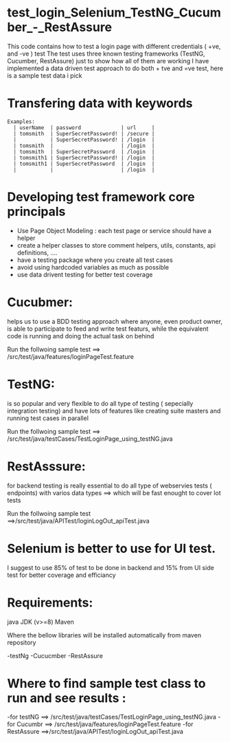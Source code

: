 # test_login_Selenium_TestNG_Cucumber_-_RestAssure 

This code contains how to test a login page with different credentials ( +ve, and -ve ) test
The test uses three known testing frameworks (TestNG, Cucumber, RestAssure) just to show how all of them are working 
I have implemented a data driven test approach to do both + tve and =ve test, here is a sample test data i pick 

 # Transfering data with keywords 
    Examples: 
      | userName  | password             | url     |
      | tomsmith  | SuperSecretPassword! | /secure |
      |           | SuperSecretPassword! | /login  |
      | tomsmith  |                      | /login  |
      | tomsmith  | SuperSecretPassword  | /login  |
      | tomsmith1 | SuperSecretPassword! | /login  |
      | tomsmith1 | SuperSecretPassword  | /login  |
      |           |                      | /login  |
      
 # Developing test framework core principals 
 - Use Page Object Modeling : each test page or service should have a helper 
 - create a helper classes to store comment helpers, utils, constants, api definitions, ....
 - have a testing package where you create all test cases 
 - avoid using hardcoded variables as much as possible
 - use data drivent testing for better test coverage 
 
 # Cucubmer:
 helps us to use a BDD testing approach where anyone, even product owner, is able to participate to feed and write test featurs, while the equivalent code is running and doing the actual task on behind 
 
 Run the follwoing sample test ==> /src/test/java/features/loginPageTest.feature

# TestNG:
 is so popular and very flexible to do all type of testing ( sepecially integration testing) and have lots of features like creating suite masters and running test cases in parallel 

Run the follwoing sample test ==> /src/test/java/testCases/TestLoginPage_using_testNG.java

 
 # RestAsssure:
 for backend testing is really essential to do all type of webservies tests ( endpoints) with varios data types ==> which will be fast enought to cover lot tests 

Run the follwoing sample test ==>/src/test/java/APITest/loginLogOut_apiTest.java

 # Selenium is better to use for UI test. 
 
 I suggest to use 85% of test to be done in backend and 15% from UI side test for better coverage and efficiancy
 
 # Requirements:
 java JDK (v>=8)
 Maven 
 
 Where the bellow libraries will be installed automatically from maven repository 
 
 -testNg
 -Cucucmber
 -RestAssure
 
 
 # Where to find sample test class to run and see results :

 -for testNG ==> /src/test/java/testCases/TestLoginPage_using_testNG.java
 -for Cucumbr ==> /src/test/java/features/loginPageTest.feature
 -for RestAssure ==>/src/test/java/APITest/loginLogOut_apiTest.java
 

